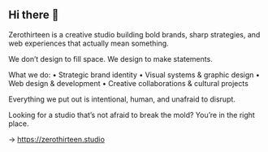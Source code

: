 ## Hi there 👋

<!--
**zerothirteenstudio/zerothirteenstudio** is a ✨ _special_ ✨ repository because its `README.md` (this file) appears on your GitHub profile.

Here are some ideas to get you started:

- 🔭 I’m currently working on ...
- 🌱 I’m currently learning ...
- 👯 I’m looking to collaborate on ...
- 🤔 I’m looking for help with ...
- 💬 Ask me about ...
- 📫 How to reach me: ...
- 😄 Pronouns: ...
- ⚡ Fun fact: ...
-->

Zerothirteen is a creative studio building bold brands, sharp strategies, and web experiences that actually mean something.

We don’t design to fill space. We design to make statements.

What we do:
	•	Strategic brand identity
	•	Visual systems & graphic design
	•	Web design & development
	•	Creative collaborations & cultural projects

Everything we put out is intentional, human, and unafraid to disrupt.

Looking for a studio that’s not afraid to break the mold?
You’re in the right place.

→ https://zerothirteen.studio
